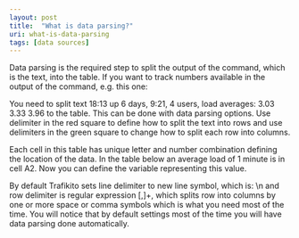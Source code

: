 ```yaml
---
layout: post
title:  "What is data parsing?"
uri: what-is-data-parsing
tags: [data sources]
---
```


Data parsing is the required step to split the output of the command, which is the text, into the table. If you want to track numbers available in the output of the command, e.g. this one:


<!--more-->

You need to split text 18:13 up 6 days, 9:21, 4 users, load averages: 3.03 3.33 3.96 to the table. This can be done with data parsing options. Use delimiter in the red square to define how to split the text into rows and use delimiters in the green square to change how to split each row into columns.

Each cell in this table has unique letter and number combination defining the location of the data. In the table below an average load of 1 minute is in cell A2. Now you can define the variable representing this value.

By default Trafikito sets line delimiter to new line symbol, which is: \\n and row delimiter is regular expression \[,\]+, which splits row into columns by one or more space or comma symbols which is what you need most of the time. You will notice that by default settings most of the time you will have data parsing done automatically.